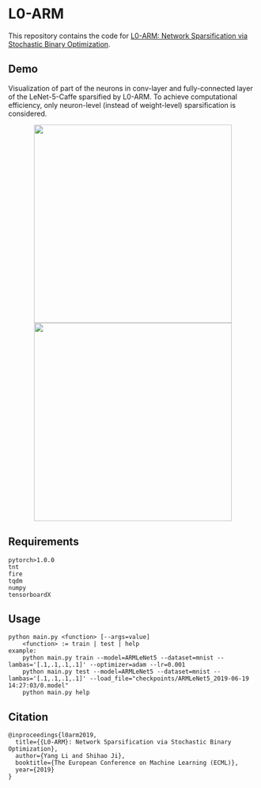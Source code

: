 # L0-ARM

This repository contains the code for [L0-ARM: Network Sparsification via Stochastic Binary Optimization](https://arxiv.org/abs/1904.04432).

## Demo
Visualization of part of the neurons in conv-layer and fully-connected layer of the LeNet-5-Caffe sparsified by L0-ARM. To achieve computational efficiency, only neuron-level (instead of weight-level) sparsification is considered. 

<p align="center">
<img height="400" src="https://github.com/leo-yangli/l0-arm/blob/master/conv_layer.gif?raw=true"/>
<img height="400" src="https://github.com/leo-yangli/l0-arm/blob/master/fc_layer.gif?raw=true"/>
</p>

## Requirements
    pytorch>1.0.0
    tnt
    fire
    tqdm
    numpy
    tensorboardX

## Usage
    python main.py <function> [--args=value]
        <function> := train | test | help
    example: 
        python main.py train --model=ARMLeNet5 --dataset=mnist --lambas='[.1,.1,.1,.1]' --optimizer=adam --lr=0.001
        python main.py test --model=ARMLeNet5 --dataset=mnist --lambas='[.1,.1,.1,.1]' --load_file="checkpoints/ARMLeNet5_2019-06-19 14:27:03/0.model"
        python main.py help
        
## Citation
    @inproceedings{l0arm2019,
      title={{L0-ARM}: Network Sparsification via Stochastic Binary Optimization},
      author={Yang Li and Shihao Ji},
      booktitle={The European Conference on Machine Learning (ECML)},
      year={2019}
    }
